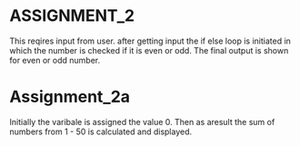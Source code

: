 # ASSIGNMENT_2
This reqires input from user.
after getting input the if else loop is initiated in which the number is checked if it is even or odd.
The final output is shown for even or odd number.

# Assignment_2a
Initially the varibale is assigned the value 0.
Then as aresult the sum of numbers from 1 - 50 is calculated and displayed.
